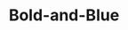 ---
title: Bold-and-Blue
slug: bold-and-blue
github_link: https://github.com/johnkeith/boldandblue
demo_preview: http://johnkeith.us
demo_screenshot: 
description: Bold. Blue. Minimal.
---